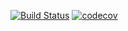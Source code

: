 [![Build Status](https://travis-ci.com/ikioresko/job4j_design.svg?branch=master)](https://travis-ci.com/ikioresko/job4j_design)
[![codecov](https://codecov.io/gh/ikioresko/job4j_design/branch/master/graph/badge.svg)](https://codecov.io/gh/ikioresko/job4j_design)
